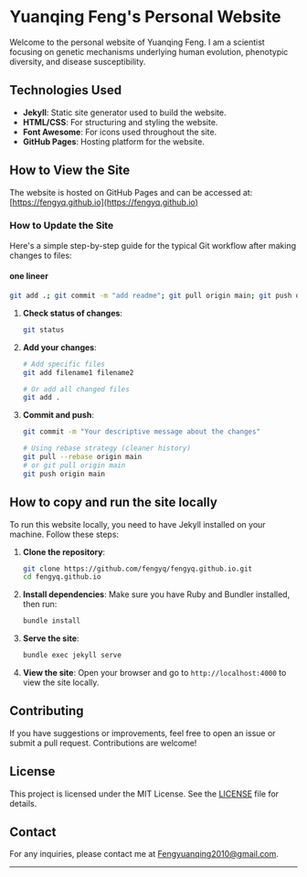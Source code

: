 # Yuanqing Feng's Personal Website

Welcome to the personal website of Yuanqing Feng. I am a scientist focusing on genetic mechanisms underlying human evolution, phenotypic diversity, and disease susceptibility.

## Technologies Used

- **Jekyll**: Static site generator used to build the website.
- **HTML/CSS**: For structuring and styling the website.
- **Font Awesome**: For icons used throughout the site.
- **GitHub Pages**: Hosting platform for the website.

## How to View the Site

The website is hosted on GitHub Pages and can be accessed at: [https://fengyq.github.io](https://fengyq.github.io)

### How to Update the Site
Here's a simple step-by-step guide for the typical Git workflow after making changes to files:
#### one lineer
```bash
git add .; git commit -m "add readme"; git pull origin main; git push origin main
```

1. **Check status of changes**:
   ```bash
   git status
   ```

2. **Add your changes**:
   ```bash
   # Add specific files
   git add filename1 filename2

   # Or add all changed files
   git add .
   ```

3. **Commit and push**:
   ```bash
   git commit -m "Your descriptive message about the changes"

   # Using rebase strategy (cleaner history)
   git pull --rebase origin main
   # or git pull origin main
   git push origin main
   ```

## How to copy and run the site locally

To run this website locally, you need to have Jekyll installed on your machine. Follow these steps:

1. **Clone the repository**:
   ```bash
   git clone https://github.com/fengyq/fengyq.github.io.git
   cd fengyq.github.io
   ```

2. **Install dependencies**:
   Make sure you have Ruby and Bundler installed, then run:
   ```bash
   bundle install
   ```

3. **Serve the site**:
   ```bash
   bundle exec jekyll serve
   ```

4. **View the site**:
   Open your browser and go to `http://localhost:4000` to view the site locally.



## Contributing

If you have suggestions or improvements, feel free to open an issue or submit a pull request. Contributions are welcome!

## License

This project is licensed under the MIT License. See the [LICENSE](LICENSE) file for details.

## Contact

For any inquiries, please contact me at [Fengyuanqing2010@gmail.com](mailto:Fengyuanqing2010@gmail.com).

---
